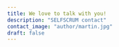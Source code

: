 ```yaml
---
title: We love to talk with you!
description: "SELFSCRUM contact"
contact_image: "author/martin.jpg"
draft: false
---
```

